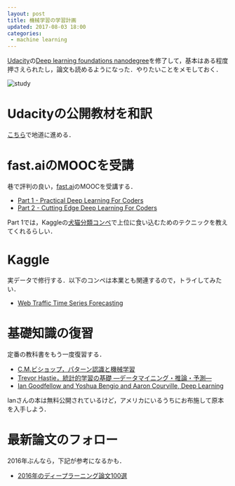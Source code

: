 ```yaml
---
layout: post
title: 機械学習の学習計画
updated: 2017-08-03 18:00 
categories:
 - machine learning 
---
```


[Udacity](https://www.udacity.com/)の[Deep learning foundations nanodegree](https://www.udacity.com/course/deep-learning-nanodegree-foundation--nd101)を修了して，基本はある程度押さえられたし，論文も読めるようになった．やりたいことをメモしておく．

![study]({{site.baseurl}}/images/dlnd.png)

# Udacityの公開教材を和訳

[こちら](https://haltaro.github.io/deep-learning-in-japanese/)で地道に進める．

# fast.aiのMOOCを受講

巷で評判の良い，[fast.ai](http://www.fast.ai/)のMOOCを受講する．

* [Part 1 - Practical Deep Learning For Coders](http://course.fast.ai/)
* [Part 2 - Cutting Edge Deep Learning For Coders](http://course.fast.ai/part2.html)

Part 1では，Kaggleの[犬猫分類コンペ](https://www.kaggle.com/c/dogs-vs-cats)で上位に食い込むためのテクニックを教えてくれるらしい．

# Kaggle

実データで修行する．以下のコンペは本業とも関連するので，トライしてみたい．

* [Web Traffic Time Series Forecasting](https://www.kaggle.com/c/web-traffic-time-series-forecasting)

# 基礎知識の復習

定番の教科書をもう一度復習する．

* [C.M.ビショップ，パターン認識と機械学習](https://www.amazon.co.jp/%E3%83%91%E3%82%BF%E3%83%BC%E3%83%B3%E8%AA%8D%E8%AD%98%E3%81%A8%E6%A9%9F%E6%A2%B0%E5%AD%A6%E7%BF%92-%E4%B8%8A-C-M-%E3%83%93%E3%82%B7%E3%83%A7%E3%83%83%E3%83%97/dp/4621061224)
* [Trevor Hastie，統計的学習の基礎 ―データマイニング・推論・予測―](https://www.amazon.co.jp/%E7%B5%B1%E8%A8%88%E7%9A%84%E5%AD%A6%E7%BF%92%E3%81%AE%E5%9F%BA%E7%A4%8E-_%E3%83%87%E3%83%BC%E3%82%BF%E3%83%9E%E3%82%A4%E3%83%8B%E3%83%B3%E3%82%B0%E3%83%BB%E6%8E%A8%E8%AB%96%E3%83%BB%E4%BA%88%E6%B8%AC_-Trevor-Hastie/dp/432012362X/ref=pd_sim_14_4?_encoding=UTF8&psc=1&refRID=C02E1B5MEZZ4W5K65EGD)
* [Ian Goodfellow and Yoshua Bengio and Aaron Courville, Deep Learning](http://www.deeplearningbook.org/)

Ianさんの本は無料公開されているけど，アメリカにいるうちにお布施して原本を入手しよう．

# 最新論文のフォロー

2016年ぶんなら，下記が参考になるかも．

* [2016年のディープラーニング論文100選](http://qiita.com/sakaiakira/items/9da1edda802c4884865c)


